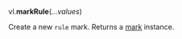vl.<b>markRule</b>(<em>...values</em>)

Create a new <code>rule</code> mark.
Returns a [mark](mark) instance.
